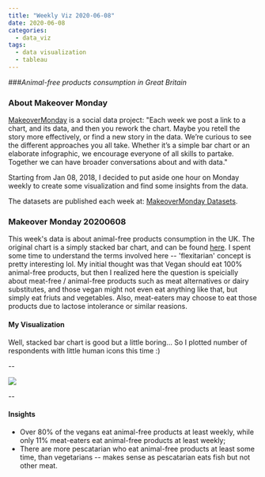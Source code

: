 ```yaml
---
title: "Weekly Viz 2020-06-08"
date: 2020-06-08
categories:
  - data_viz
tags:
  - data visualization
  - tableau
---
```


###*Animal-free products consumption in Great Britain*


### About Makeover Monday

[MakeoverMonday](http://www.makeovermonday.co.uk/) is a social data project:
"Each week we post a link to a chart, and its data, and then you rework the chart.
Maybe you retell the story more effectively, or find a new story in the data.
We’re curious to see the different approaches you all take. Whether it’s a simple bar chart or an elaborate infographic, we encourage everyone of all skills to partake.
Together we can have broader conversations about and with data."

Starting from Jan 08, 2018, I decided to put aside one hour on Monday weekly to create some visualization and find some insights from the data.

The datasets are published each week at: [MakeoverMonday Datasets](http://www.makeovermonday.co.uk/data/).

### Makeover Monday 20200608

This week's data is about animal-free products consumption in the UK. The original chart is a simply stacked bar chart, and can be found [here](https://www.statista.com/statistics/1065843/animal-free-products-consumption-frequency-in-great-britain-by-eating-habits/). I spent some time to understand the terms involved here -- 'flexitarian' concept is pretty interesting lol. My initial thought was that Vegan should eat 100% animal-free products, but then I realized here the question is speicially about meat-free / animal-free products such as meat alternatives or dairy substitutes, and those vegan might not even eat anything like that, but simply eat friuts and vegetables. Also, meat-eaters may choose to eat those products due to lactose intolerance or similar reasions.    

#### My Visualization

Well, stacked bar chart is good but a little boring... So I plotted number of respondents with little human icons this time :)

--  

<div class='tableauPlaceholder' id='viz1591666250527' style='position: relative'>
<noscript><a href='#'>
  <img alt=' ' src='https:&#47;&#47;public.tableau.com&#47;static&#47;images&#47;Ma&#47;MakeOverMonday2020608Animal-freeProductsConsumptioninGreatBritain&#47;Animal-freeProductsConsumptioninGB&#47;1_rss.png' style='border: none' />
</a></noscript>
<object class='tableauViz'  style='display:none;'>
  <param name='host_url' value='https%3A%2F%2Fpublic.tableau.com%2F' /> 
  <param name='embed_code_version' value='3' />
  <param name='site_root' value='' />
  <param name='name' value='MakeOverMonday2020608Animal-freeProductsConsumptioninGreatBritain&#47;Animal-freeProductsConsumptioninGB' />
  <param name='tabs' value='no' />
  <param name='toolbar' value='yes' />
  <param name='static_image' value='https:&#47;&#47;public.tableau.com&#47;static&#47;images&#47;Ma&#47;MakeOverMonday2020608Animal-freeProductsConsumptioninGreatBritain&#47;Animal-freeProductsConsumptioninGB&#47;1.png' />
  <param name='animate_transition' value='yes' />
  <param name='display_static_image' value='yes' />
  <param name='display_spinner' value='yes' />
  <param name='display_overlay' value='yes' />
  <param name='display_count' value='yes' />
</object></div>          
<script type='text/javascript'>             
  var divElement = document.getElementById('viz1591666250527');     
  var vizElement = divElement.getElementsByTagName('object')[0];     
  if ( divElement.offsetWidth > 800 ) { vizElement.style.width='800px';vizElement.style.height='827px';} else if ( divElement.offsetWidth > 500 ) { vizElement.style.width='800px';vizElement.style.height='827px';} else { vizElement.style.width='100%';vizElement.style.height='727px';}          
  var scriptElement = document.createElement('script');           
  scriptElement.src = 'https://public.tableau.com/javascripts/api/viz_v1.js';       
  vizElement.parentNode.insertBefore(scriptElement, vizElement);            
</script>
  
  
--  

#### Insights
* Over 80% of the vegans eat animal-free products at least weekly, while only 11% meat-eaters eat animal-free products at least weekly;  
* There are more pescatarian who eat animal-free products at least some time, than vegetarians -- makes sense as pescatarian eats fish but not other meat.  

